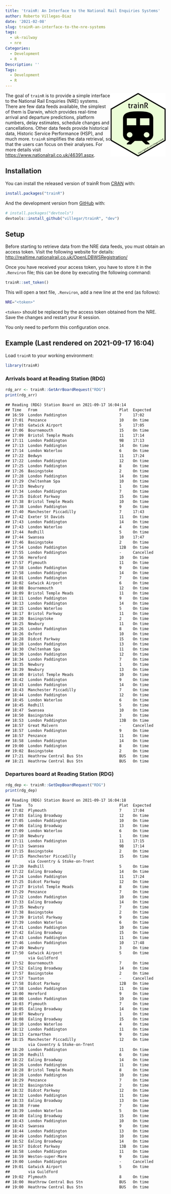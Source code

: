 ```yaml
---
title: 'trainR: An Interface to the National Rail Enquiries Systems'
author: Roberto Villegas-Diaz
date: '2021-02-08'
slug: trainR-an-interface-to-the-nre-systems
tags:
  - uk-railway
  - nre
Categories:
  - Development
  - R
Description: ''
Tags:
  - Development
  - R
---
```


<img src="https://raw.githubusercontent.com/villegar/trainR/main/inst/images/logo.png" alt="logo" align="right" height=200px/>

The goal of `trainR` is to provide a simple interface to the 
National Rail Enquiries (NRE) systems. There are few data feeds 
available, the simplest of them is Darwin, which provides real-time 
arrival and departure predictions, platform numbers, delay estimates, 
schedule changes and cancellations. Other data feeds provide historical 
data, Historic Service Performance (HSP), and much more. `trainR` 
simplifies the data retrieval, so that the users can focus on their 
analyses. For more details visit 
https://www.nationalrail.co.uk/46391.aspx.

## Installation

You can install the released version of trainR from [CRAN](https://CRAN.R-project.org) with:

``` r
install.packages("trainR")
```

And the development version from [GitHub](https://github.com/) with:

``` r
# install.packages("devtools")
devtools::install_github("villegar/trainR", "dev")
```

## Setup
Before starting to retrieve data from the NRE data feeds, you must obtain an access token. 
Visit the following website for details: http://realtime.nationalrail.co.uk/OpenLDBWSRegistration/

Once you have received your access token, you have to store it in the `.Renviron` file; this can be 
done by executing the following command:


```r
trainR::set_token()
```

This will open a text file, `.Renviron`, add a new line at the end (as follows):

```bash
NRE="<token>"
```

`<token>` should be replaced by the access token obtained from the NRE. Save the changes and restart 
your R session.

You only need to perform this configuration once.

## Example (Last rendered on 2021-09-17 16:04)

Load `trainR` to your working environment:

```r
library(trainR)
```

### Arrivals board at Reading Station (RDG)


```r
rdg_arr <- trainR::GetArrBoardRequest("RDG")
print(rdg_arr)
```

```
## Reading (RDG) Station Board on 2021-09-17 16:04:14
## Time   From                                    Plat  Expected
## 16:59  London Paddington                       7     17:02
## 17:01  Penzance                                10    On time
## 17:03  Gatwick Airport                         5     17:05
## 17:06  Bournemouth                             15    On time
## 17:09  Bristol Temple Meads                    11    17:14
## 17:11  London Paddington                       9B    17:13
## 17:13  London Paddington                       14    On time
## 17:14  London Waterloo                         6     On time
## 17:22  Bedwyn                                  11    17:24
## 17:22  London Paddington                       12    On time
## 17:25  London Paddington                       8     On time
## 17:26  Basingstoke                             2     On time
## 17:28  London Paddington                       14    On time
## 17:29  Cheltenham Spa                          10    On time
## 17:33  Newbury                                 1     On time
## 17:34  London Paddington                       7     On time
## 17:35  Didcot Parkway                          15    On time
## 17:38  Bristol Temple Meads                    10    On time
## 17:38  London Paddington                       9     On time
## 17:40  Manchester Piccadilly                   7     17:43
## 17:42  Exeter St Davids                        11    On time
## 17:43  London Paddington                       14    On time
## 17:43  London Waterloo                         4     On time
## 17:44  Redhill                                 5     On time
## 17:44  Swansea                                 10    17:47
## 17:46  Basingstoke                             2     On time
## 17:54  London Paddington                       12B   On time
## 17:55  London Paddington                       -     Cancelled
## 17:56  Hereford                                10    On time
## 17:57  Plymouth                                11    On time
## 17:58  London Paddington                       9     On time
## 17:58  London Paddington                       14    On time
## 18:01  London Paddington                       7     On time
## 18:02  Gatwick Airport                         6     On time
## 18:08  Bournemouth                             12    On time
## 18:09  Bristol Temple Meads                    11    On time
## 18:11  London Paddington                       9     On time
## 18:13  London Paddington                       14    On time
## 18:15  London Waterloo                         5     On time
## 18:17  Bristol Parkway                         11    On time
## 18:20  Basingstoke                             2     On time
## 18:25  Newbury                                 11    On time
## 18:26  London Paddington                       8     On time
## 18:26  Oxford                                  10    On time
## 18:28  Didcot Parkway                          15    On time
## 18:28  London Paddington                       13    On time
## 18:30  Cheltenham Spa                          11    On time
## 18:30  London Paddington                       12    On time
## 18:34  London Paddington                       7     On time
## 18:35  Newbury                                 1     On time
## 18:39  Newbury                                 13    On time
## 18:40  Bristol Temple Meads                    10    On time
## 18:42  London Paddington                       9     On time
## 18:43  London Paddington                       14    On time
## 18:43  Manchester Piccadilly                   7     On time
## 18:44  London Paddington                       12    On time
## 18:45  London Waterloo                         6     On time
## 18:45  Redhill                                 5     On time
## 18:47  Swansea                                 10    On time
## 18:50  Basingstoke                             3     On time
## 18:53  London Paddington                       13B   On time
## 18:57  Great Malvern                           -     Cancelled
## 18:57  London Paddington                       9     On time
## 18:57  Penzance                                11    On time
## 18:58  London Paddington                       14    On time
## 19:00  London Paddington                       8     On time
## 19:02  Basingstoke                             2     On time
## 17:21  Heathrow Central Bus Stn                BUS   On time
## 18:21  Heathrow Central Bus Stn                BUS   On time
```

### Departures board at Reading Station (RDG)


```r
rdg_dep <- trainR::GetDepBoardRequest("RDG")
print(rdg_dep)
```

```
## Reading (RDG) Station Board on 2021-09-17 16:04:18
## Time   To                                      Plat  Expected
## 17:02  Plymouth                                7     17:04
## 17:03  Ealing Broadway                         12    On time
## 17:05  London Paddington                       10    On time
## 17:06  Ealing Broadway                         13    On time
## 17:09  London Waterloo                         6     On time
## 17:10  Newbury                                 1     On time
## 17:11  London Paddington                       11    17:15
## 17:13  Swansea                                 9B    17:14
## 17:15  Basingstoke                             2     On time
## 17:15  Manchester Piccadilly                   15    On time
##        via Coventry & Stoke-on-Trent           
## 17:20  Redhill                                 5     On time
## 17:22  Ealing Broadway                         14    On time
## 17:24  London Paddington                       11    17:24
## 17:25  Didcot Parkway                          12    On time
## 17:27  Bristol Temple Meads                    8     On time
## 17:29  Penzance                                7     On time
## 17:32  London Paddington                       10    On time
## 17:33  Ealing Broadway                         14    On time
## 17:35  Newbury                                 7     On time
## 17:38  Basingstoke                             2     On time
## 17:39  Bristol Parkway                         9     On time
## 17:39  London Waterloo                         6     On time
## 17:41  London Paddington                       10    On time
## 17:42  Ealing Broadway                         15    On time
## 17:43  London Paddington                       11    On time
## 17:46  London Paddington                       10    17:48
## 17:49  Newbury                                 3     On time
## 17:50  Gatwick Airport                         5     On time
##        via Guildford                           
## 17:52  Bournemouth                             7     On time
## 17:52  Ealing Broadway                         14    On time
## 17:57  Basingstoke                             2     On time
## 17:57  Taunton                                 -     Cancelled
## 17:58  Didcot Parkway                          12B   On time
## 17:58  London Paddington                       11    On time
## 18:00  Hereford                                9     On time
## 18:00  London Paddington                       10    On time
## 18:03  Plymouth                                7     On time
## 18:05  Ealing Broadway                         14    On time
## 18:07  Newbury                                 1     On time
## 18:08  Ealing Broadway                         15    On time
## 18:10  London Waterloo                         4     On time
## 18:12  London Paddington                       11    On time
## 18:13  Carmarthen                              9     On time
## 18:15  Manchester Piccadilly                   12    On time
##        via Coventry & Stoke-on-Trent           
## 18:20  London Paddington                       11    On time
## 18:20  Redhill                                 6     On time
## 18:22  Ealing Broadway                         14    On time
## 18:26  London Paddington                       11    On time
## 18:28  Bristol Temple Meads                    8     On time
## 18:28  London Paddington                       10    On time
## 18:29  Penzance                                7     On time
## 18:32  Basingstoke                             2     On time
## 18:32  Didcot Parkway                          12    On time
## 18:32  London Paddington                       11    On time
## 18:33  Ealing Broadway                         13    On time
## 18:38  Frome                                   7     On time
## 18:39  London Waterloo                         5     On time
## 18:40  Ealing Broadway                         15    On time
## 18:43  London Paddington                       10    On time
## 18:43  Swansea                                 9     On time
## 18:44  London Paddington                       13    On time
## 18:49  London Paddington                       10    On time
## 18:52  Ealing Broadway                         14    On time
## 18:57  Didcot Parkway                          13B   On time
## 18:58  London Paddington                       11    On time
## 18:59  Weston-super-Mare                       9     On time
## 19:00  London Paddington                       -     Cancelled
## 19:01  Gatwick Airport                         5     On time
##        via Guildford                           
## 19:02  Plymouth                                8     On time
## 18:00  Heathrow Central Bus Stn                BUS   On time
## 19:00  Heathrow Central Bus Stn                BUS   On time
```
